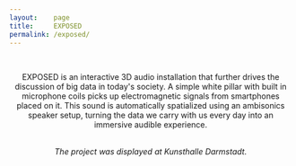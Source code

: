 ```yaml
---
layout:    page
title:     EXPOSED
permalink: /exposed/
---
```

<br>
<div align="center">

<p> EXPOSED is an interactive 3D audio installation that further drives the discussion of big data in today's society. A simple white pillar with built in microphone coils picks up electromagnetic signals from smartphones placed on it. This sound is automatically spatialized using an ambisonics speaker setup, turning the data we carry with us every day into an immersive audible experience.
</p>
<br>
<i>The project was displayed at Kunsthalle Darmstadt.</i>
</div>